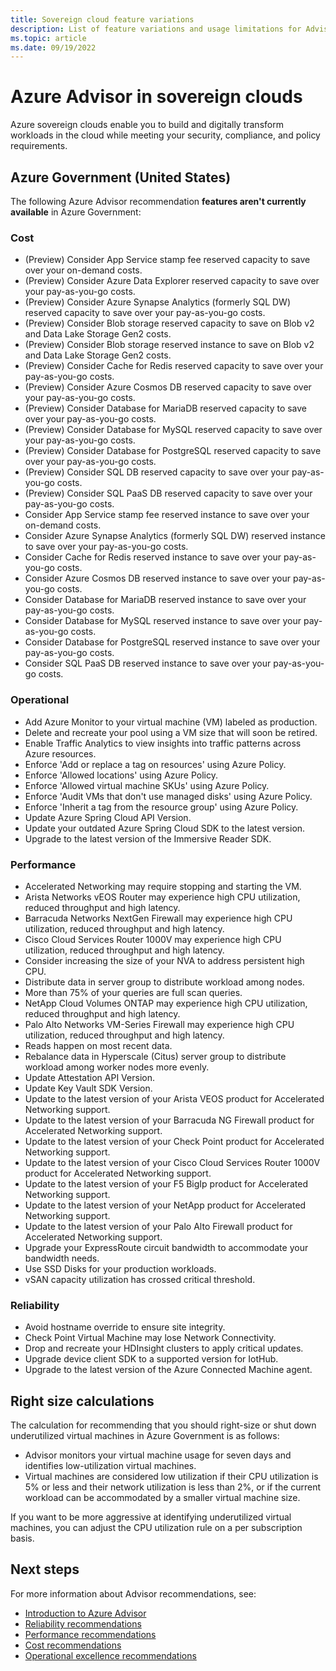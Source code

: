 ```yaml
---
title: Sovereign cloud feature variations
description: List of feature variations and usage limitations for Advisor in sovereign clouds.
ms.topic: article
ms.date: 09/19/2022
---
```


# Azure Advisor in sovereign clouds

Azure sovereign clouds enable you to build and digitally transform workloads in the cloud while meeting your security, compliance, and policy requirements.

## Azure Government (United States)

The following Azure Advisor recommendation **features aren't currently available** in Azure Government:

### Cost

- (Preview) Consider App Service stamp fee reserved capacity to save over your on-demand costs.
- (Preview) Consider Azure Data Explorer reserved capacity to save over your pay-as-you-go costs.
- (Preview) Consider Azure Synapse Analytics (formerly SQL DW) reserved capacity to save over your pay-as-you-go costs.
- (Preview) Consider Blob storage reserved capacity to save on Blob v2 and Data Lake Storage Gen2 costs.
- (Preview) Consider Blob storage reserved instance to save on Blob v2 and Data Lake Storage Gen2 costs.
- (Preview) Consider Cache for Redis reserved capacity to save over your pay-as-you-go costs.
- (Preview) Consider Azure Cosmos DB reserved capacity to save over your pay-as-you-go costs.
- (Preview) Consider Database for MariaDB reserved capacity to save over your pay-as-you-go costs.
- (Preview) Consider Database for MySQL reserved capacity to save over your pay-as-you-go costs.
- (Preview) Consider Database for PostgreSQL reserved capacity to save over your pay-as-you-go costs.
- (Preview) Consider SQL DB reserved capacity to save over your pay-as-you-go costs.
- (Preview) Consider SQL PaaS DB reserved capacity to save over your pay-as-you-go costs.
- Consider App Service stamp fee reserved instance to save over your on-demand costs.
- Consider Azure Synapse Analytics (formerly SQL DW) reserved instance to save over your pay-as-you-go costs.
- Consider Cache for Redis reserved instance to save over your pay-as-you-go costs.
- Consider Azure Cosmos DB reserved instance to save over your pay-as-you-go costs.
- Consider Database for MariaDB reserved instance to save over your pay-as-you-go costs.
- Consider Database for MySQL reserved instance to save over your pay-as-you-go costs.
- Consider Database for PostgreSQL reserved instance to save over your pay-as-you-go costs.
- Consider SQL PaaS DB reserved instance to save over your pay-as-you-go costs.

### Operational

- Add Azure Monitor to your virtual machine (VM) labeled as production.
- Delete and recreate your pool using a VM size that will soon be retired.
- Enable Traffic Analytics to view insights into traffic patterns across Azure resources.
- Enforce 'Add or replace a tag on resources' using Azure Policy.
- Enforce 'Allowed locations' using Azure Policy.
- Enforce 'Allowed virtual machine SKUs' using Azure Policy.
- Enforce 'Audit VMs that don't use managed disks' using Azure Policy.
- Enforce 'Inherit a tag from the resource group' using Azure Policy.
- Update Azure Spring Cloud API Version.
- Update your outdated Azure Spring Cloud SDK to the latest version.
- Upgrade to the latest version of the Immersive Reader SDK.

### Performance

- Accelerated Networking may require stopping and starting the VM.
- Arista Networks vEOS Router may experience high CPU utilization, reduced throughput and high latency.
- Barracuda Networks NextGen Firewall may experience high CPU utilization, reduced throughput and high latency.
- Cisco Cloud Services Router 1000V may experience high CPU utilization, reduced throughput and high latency.
- Consider increasing the size of your NVA to address persistent high CPU.
- Distribute data in server group to distribute workload among nodes.
- More than 75% of your queries are full scan queries.
- NetApp Cloud Volumes ONTAP may experience high CPU utilization, reduced throughput and high latency.
- Palo Alto Networks VM-Series Firewall may experience high CPU utilization, reduced throughput and high latency.
- Reads happen on most recent data.
- Rebalance data in Hyperscale (Citus) server group to distribute workload among worker nodes more evenly.
- Update Attestation API Version.
- Update Key Vault SDK Version.
- Update to the latest version of your Arista VEOS product for Accelerated Networking support.
- Update to the latest version of your Barracuda NG Firewall product for Accelerated Networking support.
- Update to the latest version of your Check Point product for Accelerated Networking support.
- Update to the latest version of your Cisco Cloud Services Router 1000V product for Accelerated Networking support.
- Update to the latest version of your F5 BigIp product for Accelerated Networking support.
- Update to the latest version of your NetApp product for Accelerated Networking support.
- Update to the latest version of your Palo Alto Firewall product for Accelerated Networking support.
- Upgrade your ExpressRoute circuit bandwidth to accommodate your bandwidth needs.
- Use SSD Disks for your production workloads.
- vSAN capacity utilization has crossed critical threshold.

### Reliability

- Avoid hostname override to ensure site integrity.
- Check Point Virtual Machine may lose Network Connectivity.
- Drop and recreate your HDInsight clusters to apply critical updates.
- Upgrade device client SDK to a supported version for IotHub.
- Upgrade to the latest version of the Azure Connected Machine agent.

## Right size calculations

The calculation for recommending that you should right-size or shut down underutilized virtual machines in Azure Government is as follows:

- Advisor monitors your virtual machine usage for seven days and identifies low-utilization virtual machines.
- Virtual machines are considered low utilization if their CPU utilization is 5% or less and their network utilization is less than 2%, or if the current workload can be accommodated by a smaller virtual machine size.

If you want to be more aggressive at identifying underutilized virtual machines, you can adjust the CPU utilization rule on a per subscription basis.

## Next steps

For more information about Advisor recommendations, see:

- [Introduction to Azure Advisor](./advisor-overview.md)
- [Reliability recommendations](./advisor-high-availability-recommendations.md)
- [Performance recommendations](./advisor-reference-performance-recommendations.md)
- [Cost recommendations](./advisor-reference-cost-recommendations.md)
- [Operational excellence recommendations](./advisor-reference-operational-excellence-recommendations.md)
